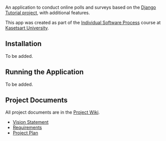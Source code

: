An application to conduct online polls and surveys based
on the [Django Tutorial project](https://docs.djangoproject.com/en/5.1/intro/tutorial01/), with
additional features.

This app was created as part of the [Individual Software Process](
https://cpske.github.io/ISP) course at [Kasetsart University](https://www.ku.ac.th).

## Installation

To be added. 

## Running the Application

To be added.

## Project Documents

All project documents are in the [Project Wiki](../../wiki/Home).

- [Vision Statement](../../wiki/Vision%20Statement)
- [Requirements](../../wiki/Requirements)
- [Project Plan](../../wiki/Project%20Plan)
